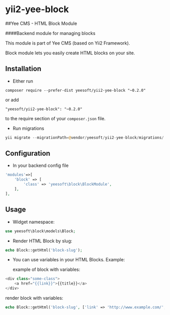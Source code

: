 # yii2-yee-block

##Yee CMS - HTML Block Module

####Backend module for managing blocks 

This module is part of Yee CMS (based on Yii2 Framework).

Block module lets you easily create HTML blocks on your site. 

Installation
------------

- Either run

```
composer require --prefer-dist yeesoft/yii2-yee-block "~0.2.0"
```

or add

```
"yeesoft/yii2-yee-block": "~0.2.0"
```

to the require section of your `composer.json` file.

- Run migrations

```php
yii migrate --migrationPath=@vendor/yeesoft/yii2-yee-block/migrations/
```

Configuration
------
- In your backend config file

```php
'modules'=>[
	'block' => [
		'class' => 'yeesoft\block\BlockModule',
	],
],
```

Usage
---

- Widget namespace:
```php
use yeesoft\block\models\Block;
```

- Render HTML Block by slug:

```php
echo Block::getHtml('block-slug'); 
```

- You can use variables in your HTML Blocks. Example:
  
  example of block with variables:
```php
<div class="some-class">
    <a href="{{link}}">{{title}}</a>
</div>
```
  
  render block with variables:
```php
echo Block::getHtml('block-slug', ['link' => 'http://www.example.com/', 'title' => 'Example Site']); 
```


